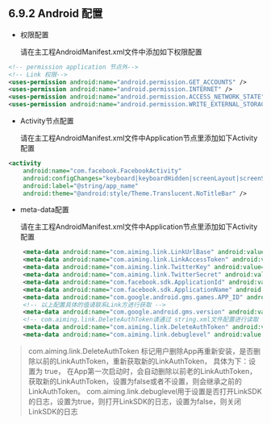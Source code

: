 ## 6.9.2 Android 配置

* 权限配置

    请在主工程AndroidManifest.xml文件中添加如下权限配置
```xml
<!-- permission application 节点外-->
<!-- Link 权限-->
<uses-permission android:name="android.permission.GET_ACCOUNTS" />
<uses-permission android:name="android.permission.INTERNET" />
<uses-permission android:name="android.permission.ACCESS_NETWORK_STATE" />
<uses-permission android:name="android.permission.WRITE_EXTERNAL_STORAGE"/>  
```

* Activity节点配置

    请在主工程AndroidManifest.xml文件中Application节点里添加如下Activity配置
```xml
<activity
    android:name="com.facebook.FacebookActivity"
    android:configChanges="keyboard|keyboardHidden|screenLayout|screenSize|orientation"
    android:label="@string/app_name"
    android:theme="@android:style/Theme.Translucent.NoTitleBar" />
```
* meta-data配置
    
    请在主工程AndroidManifest.xml文件中Application节点里添加如下Activity配置 
     
```xml
    <meta-data android:name="com.aiming.link.LinkUrlBase" android:value="{your linkUrlBase}" />
    <meta-data android:name="com.aiming.link.LinkAccessToken" android:value="{your linkAccessToken}" />
    <meta-data android:name="com.aiming.link.TwitterKey" android:value="{your linkTwitterKey}" />
    <meta-data android:name="com.aiming.link.TwitterSecret" android:value="@string/link_twitter_secret" />
    <meta-data android:name="com.facebook.sdk.ApplicationId" android:value="\ {your facebookApplicationId}" />
    <meta-data android:name="com.facebook.sdk.ApplicationName" android:value="{your facebookApplicationName}" />
    <meta-data android:name="com.google.android.gms.games.APP_ID" android:value="\ {your gms appID}" />
    <!-- 以上配置具体的值请联系Link方进行获取 -->
    <meta-data android:name="com.google.android.gms.version" android:value="@integer/google_play_services_version" />     
    <!-- com.aiming.link.DeleteAuthToken请通过 string.xml文件配置进行读取 -->
    <meta-data android:name="com.aiming.link.DeleteAuthToken" android:value = "@string/link_delete_auth_token"/>     <!-- true of false-->
    <meta-data android:name="com.aiming.link.debuglevel" android:value = "@string/link_debuglevel"/> <!-- true of false-->
```
> com.aiming.link.DeleteAuthToken 标记用户删除App再重新安装，是否删除以前的LinkAuthToken，重新获取新的LinkAuthToken， 具体为下：设置为 true， 在App第一次启动时，会自动删除以前老的LinkAuthToken，获取新的LinkAuthToken，设置为false或者不设置，则会继承之前的LinkAuthToken。
> com.aiming.link.debuglevel用于设置是否打开LinkSDK的日志，设置为true，则打开LinkSDK的日志，设置为false，则关闭LinkSDK的日志


